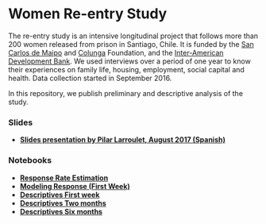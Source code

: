 # Women Re-entry Study

The re-entry study is an intensive longitudinal project that follows more than 200 women released from prison in Santiago, Chile. It is funded by the [San Carlos de Maipo](http://www.fsancarlos.cl/) and [Colunga](https://www.fundacioncolunga.org/) Foundation, and the [Inter-American Development Bank](http://www.iadb.org/). We used interviews over a period of one year to know their experiences on  family life, housing, employment, social capital and health. Data collection started in September 2016.

In this repository, we publish preliminary and descriptive analysis of the study.

### Slides

- **[Slides presentation by Pilar Larroulet, August 2017 (Spanish)](reports/isuc_08_2017.pdf)**

### Notebooks

- **[Response Rate Estimation](reports/reentry_chile_response_rates.ipynb)**
- **[Modeling Response (First Week)](reports/predicting_response_rate.ipynb)**
- **[Descriptives First week](reports/exploring_first_week.ipynb)**
- **[Descriptives Two months](reports/exploring_two_months.ipynb)**
- **[Descriptives Six months](reports/exploring_six_months.ipynb)**